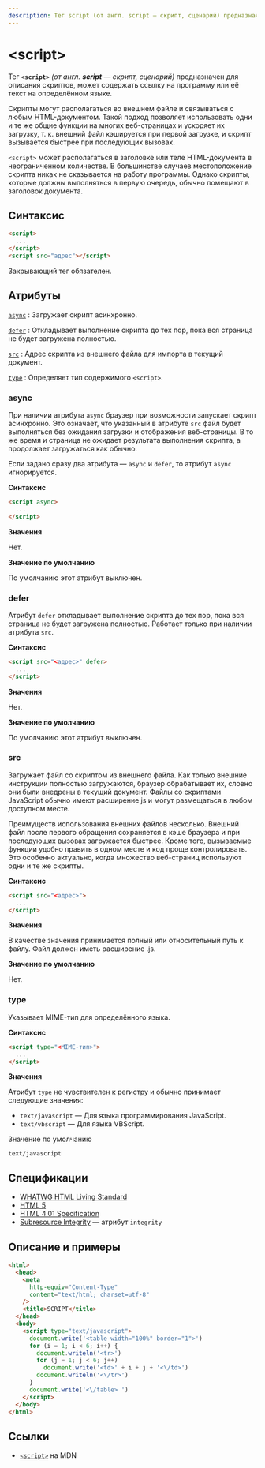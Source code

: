 ```yaml
---
description: Тег script (от англ. script — скрипт, сценарий) предназначен для описания скриптов, может содержать ссылку на программу или её текст на определённом языке
---
```


# &lt;script&gt;

Тег **`<script>`** _(от англ. **script** — скрипт, сценарий)_ предназначен для описания скриптов, может содержать ссылку на программу или её текст на определённом языке.

Скрипты могут располагаться во внешнем файле и связываться с любым HTML-документом. Такой подход позволяет использовать одни и те же общие функции на многих веб-страницах и ускоряет их загрузку, т. к. внешний файл кэшируется при первой загрузке, и скрипт вызывается быстрее при последующих вызовах.

`<script>` может располагаться в заголовке или теле HTML-документа в неограниченном количестве. В большинстве случаев местоположение скрипта никак не сказывается на работу программы. Однако скрипты, которые должны выполняться в первую очередь, обычно помещают в заголовок документа.

## Синтаксис

```html
<script>
  ...
</script>
<script src="адрес"></script>
```

Закрывающий тег обязателен.

## Атрибуты

[`async`](#async)
: Загружает скрипт асинхронно.

[`defer`](#defer)
: Откладывает выполнение скрипта до тех пор, пока вся страница не будет загружена полностью.

[`src`](#src)
: Адрес скрипта из внешнего файла для импорта в текущий документ.

[`type`](#type)
: Определяет тип содержимого `<script>`.

### async

При наличии атрибута `async` браузер при возможности запускает скрипт асинхронно. Это означает, что указанный в атрибуте `src` файл будет выполняться без ожидания загрузки и отображения веб-страницы. В то же время и страница не ожидает результата выполнения скрипта, а продолжает загружаться как обычно.

Если задано сразу два атрибута — `async` и `defer`, то атрибут `async` игнорируется.

**Синтаксис**

```html
<script async>
  ...
</script>
```

**Значения**

Нет.

**Значение по умолчанию**

По умолчанию этот атрибут выключен.

### defer

Атрибут `defer` откладывает выполнение скрипта до тех пор, пока вся страница не будет загружена полностью. Работает только при наличии атрибута `src`.

**Синтаксис**

```html
<script src="<адрес>" defer>
  ...
</script>
```

**Значения**

Нет.

**Значение по умолчанию**

По умолчанию этот атрибут выключен.

### src

Загружает файл со скриптом из внешнего файла. Как только внешние инструкции полностью загружаются, браузер обрабатывает их, словно они были внедрены в текущий документ. Файлы со скриптами JavaScript обычно имеют расширение js и могут размещаться в любом доступном месте.

Преимуществ использования внешних файлов несколько. Внешний файл после первого обращения сохраняется в кэше браузера и при последующих вызовах загружается быстрее. Кроме того, вызываемые функции удобно править в одном месте и код проще контролировать. Это особенно актуально, когда множество веб-страниц используют одни и те же скрипты.

**Синтаксис**

```html
<script src="<адрес>">
  ...
</script>
```

**Значения**

В качестве значения принимается полный или относительный путь к файлу. Файл должен иметь расширение .js.

**Значение по умолчанию**

Нет.

### type

Указывает MIME-тип для определённого языка.

**Синтаксис**

```html
<script type="<MIME-тип>">
  ...
</script>
```

**Значения**

Атрибут `type` не чувствителен к регистру и обычно принимает следующие значения:

- `text/javascript` — Для языка программирования JavaScript.
- `text/vbscript` — Для языка VBScript.

Значение по умолчанию

`text/javascript`

## Спецификации

- [WHATWG HTML Living Standard](https://html.spec.whatwg.org/multipage/scripting.html#the-script-element)
- [HTML 5](http://www.w3.org/TR/html5/scripting-1.html#script)
- [HTML 4.01 Specification](http://www.w3.org/TR/html401/interact/scripts.html#h-18.2.1)
- [Subresource Integrity](https://w3c.github.io/webappsec/specs/subresourceintegrity/#htmlscriptelement) — атрибут `integrity`

## Описание и примеры

```html
<html>
  <head>
    <meta
      http-equiv="Content-Type"
      content="text/html; charset=utf-8"
    />
    <title>SCRIPT</title>
  </head>
  <body>
    <script type="text/javascript">
      document.write('<table width="100%" border="1">')
      for (i = 1; i < 6; i++) {
        document.writeln('<tr>')
        for (j = 1; j < 6; j++)
          document.write('<td>' + i + j + '<\/td>')
        document.writeln('<\/tr>')
      }
      document.write('<\/table> ')
    </script>
  </body>
</html>
```

## Ссылки

- [`<script>`](https://developer.mozilla.org/ru/docs/Web/HTML/Element/script) на MDN
